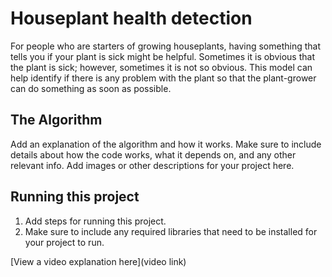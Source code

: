 # Houseplant health detection

For people who are starters of growing houseplants, having something that tells you if your plant is sick might be helpful. Sometimes it is obvious that the plant is sick; however, sometimes it is not so obvious. This model can help identify if there is any problem with the plant so that the plant-grower can do something as soon as possible.

## The Algorithm

Add an explanation of the algorithm and how it works. Make sure to include details about how the code works, what it depends on, and any other relevant info. Add images or other descriptions for your project here. 

## Running this project

1. Add steps for running this project.
2. Make sure to include any required libraries that need to be installed for your project to run.

[View a video explanation here](video link)
